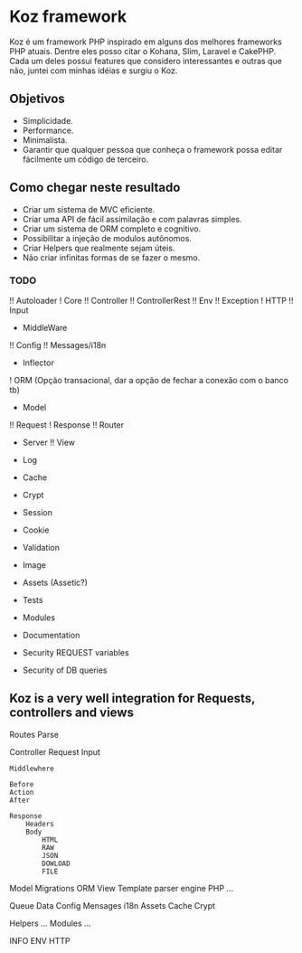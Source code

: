 # Koz framework

Koz é um framework PHP inspirado em alguns dos melhores frameworks PHP atuais. Dentre eles posso citar o Kohana, Slim, Laravel e CakePHP.
Cada um deles possui features que considero interessantes e outras que não, juntei com minhas idéias e surgiu o Koz.

## Objetivos

- Simplicidade.
- Performance.
- Minimalista.
- Garantir que qualquer pessoa que conheça o framework possa editar fácilmente um código de terceiro.

## Como chegar neste resultado

- Criar um sistema de MVC eficiente.
- Criar uma API de fácil assimilação e com palavras simples.
- Criar um sistema de ORM completo e cognitivo.
- Possibilitar a injeção de modulos autônomos.
- Criar Helpers que realmente sejam úteis.
- Não criar infinitas formas de se fazer o mesmo.


### TODO

!! Autoloader
! Core
!! Controller
!! ControllerRest
!! Env
!! Exception
! HTTP
!! Input
- MiddleWare

!! Config
!! Messages/i18n
- Inflector

! ORM (Opção transacional, dar a opção de fechar a conexão com o banco tb)
- Model

!! Request
! Response
!! Router
- Server
!! View

- Log
- Cache
- Crypt
- Session
- Cookie
- Validation

- Image
- Assets (Assetic?)

- Tests
- Modules
- Documentation

- Security REQUEST variables
- Security of DB queries


## Koz is a very well integration for Requests, controllers and views
Routes
Parse

Controller
    Request
        Input

    Middlewhere

    Before
    Action
    After

    Response
        Headers
        Body
            HTML
            RAW
            JSON
            DOWLOAD
            FILE
Model
    Migrations
    ORM
View
    Template parser engine
        PHP
        ...

Queue
Data
    Config
        Mensages
            i18n
Assets
Cache
Crypt

Helpers
    ...
Modules
    ...

INFO
    ENV
    HTTP
